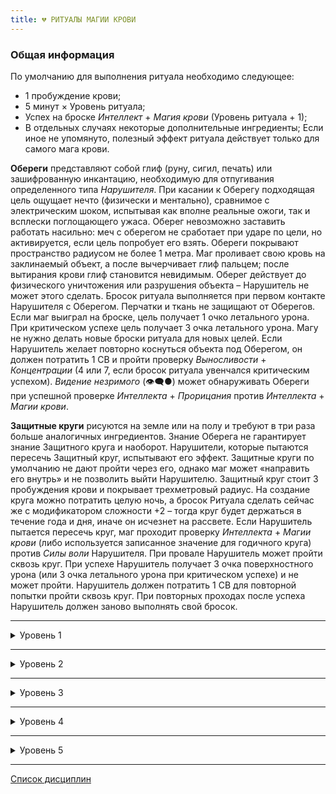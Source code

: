 ```yaml
---
title: 💔 РИТУАЛЫ МАГИИ КРОВИ
---
```

### Общая информация

По умолчанию для выполнения ритуала необходимо следующее:

 - 1 пробуждение крови;
 - 5 минут × Уровень ритуала;
 - Успех на броске *Интеллект* + *Магия крови* (Уровень ритуала + 1);
 - В отдельных случаях некоторые дополнительные ингредиенты;
Если иное не упомянуто, полезный эффект ритуала действует только для самого мага крови.

**Обереги** представляют собой глиф (руну, сигил, печать) или зашифрованную инкантацию, необходимую для отпугивания определенного типа *Нарушителя*. При касании к Оберегу подходящая цель ощущает нечто (физически и ментально), сравнимое с электрическим шоком, испытывая как вполне реальные ожоги, так и всплески поглощающего ужаса. Оберег невозможно заставить работать насильно: меч с оберегом не сработает при ударе по цели, но активируется, если цель попробует его взять. Обереги покрывают пространство радиусом не более 1 метра. Маг проливает свою кровь на заклинаемый объект, а после вычерчивает глиф пальцем; после вытирания крови глиф становится невидимым. Оберег действует до физического уничтожения или разрушения объекта – Нарушитель не может этого сделать. Бросок ритуала выполняется при первом контакте Нарушителя с Оберегом. Перчатки и ткань не защищают от Оберегов. Если маг выиграл на броске, цель получает 1 очко летального урона. При критическом успехе цель получает 3 очка летального урона. Магу не нужно делать новые броски ритуала для новых целей. Если Нарушитель желает повторно коснуться объекта под Оберегом, он должен потратить 1 СВ и пройти проверку *Выносливости* + *Концентрации* (4 или 7, если бросок ритуала увенчался критическим успехом). *Видение незримого* (👁‍🗨●) может обнаруживать Обереги при успешной проверке *Интеллекта* + *Прорицания* против *Интеллекта* + *Магии крови*. 

**Защитные круги** рисуются на земле или на полу и требуют в три раза больше аналогичных ингредиентов. Знание Оберега не гарантирует знание Защитного круга и наоборот. Нарушители, которые пытаются пересечь Защитный круг, испытывают его эффект. Защитные круги по умолчанию не дают пройти через его, однако маг может «направить его внутрь» и не позволить выйти Нарушителю. Защитный круг стоит 3 пробуждения крови и покрывает трехметровый радиус. На создание круга можно потратить целую ночь, а бросок Ритуала сделать сейчас же с модификатором сложности +2 – тогда круг будет держаться в течение года и дня, иначе он исчезнет на рассвете. Если Нарушитель пытается пересечь круг, маг проходит проверку *Интеллекта* + *Магии крови* (либо используется записанное значение для годичного круга) против *Силы воли* Нарушителя. При провале Нарушитель может пройти сквозь круг. При успехе Нарушитель получает 3 очка поверхностного урона (или 3 очка летального урона при критическом успехе) и не может пройти. Нарушитель должен потратить 1 СВ для повторной попытки пройти сквозь круг. При повторных проходах после успеха Нарушитель должен заново выполнять свой бросок.

___

<details>
<summary>Уровень 1</summary>

### ● Кровавая тропа 🍷

- **Стоимость**: 1 пробуждение крови
- **Время на проведение**: 1 час
- **Ингредиенты**: Серебряная чаша, наполненная порцией крови цели на 1 пробуждение
- **Бросок ритуала**: *Интеллект + Магия Крови* (2)
- **Подготовка**: Вампир смешивает свою кровь с кровью цели и повторяет заклинание над чашей в течении примерно часа
- **Система**: Ритуал расширяет возможности силы *Вкус крови* (🎓●), позволяя вампиру узнать больше подробностей об изучаемой цели, если она также является вампиром. Успешный бросок ритуала позволяет определит поколение, имя и сира цели. Критический успех также сообщит о любых активных Узах крови цели.

___

### ● Хватка насекомого 🍷

- **Стоимость**: 1 пробуждение крови
- **Время на проведение**: 5 минут
- **Ингредиенты**: Живой паук
- **Бросок ритуала**: *Интеллект + Магия Крови* (2)
- **Подготовка**: Вампир наполняет флакон собственной кровью, взбалтывая в ней раздавленного паука, а затем выпивает зелье (не утоляя Голод). Эффект зелья может подействовать только на самого ритуалиста.
- **Система**: Успешный ритуал позволяет в течение сцены лазить по стенам и потолку, а критический успех продлевает результат на всю ночь. Ритуалист должен касаться поверхности обеими руками и ногами, перемещаясь при этом примерно в два раза медленнее.

___

### ● Сотворение кровавого камня 🍷

- **Стоимость**: 1 пробуждение крови
- **Время на проведение**: по 1 часу 3 ночи подряд
- **Ингредиенты**: кусочек железной руды или маленький магнит, а также литр крови из любого источника в серебряной чаше.
- **Бросок ритуала**: *Интеллект + Магия Крови* (2)
- **Подготовка**: Вампир вливает немного своей крови в кровь в чаше, а затем распевает заклинание около часа, повторяя процедуру в следующие две ночи. Руда или магнит впитывают кровь на протяжении всех трёх ночей, при успешном проведении ритуала жидкость в чаше становится прозрачной.
- **Система**: Бросок ритуала выполняется в конце третьей ночи. При успехе ритуалист настраивает свой разум на кровавый камень и получает возможность безошибочно ощущать расстояние и направление к камню. Этот эффект длится до уничтожения камня или до завершения недели. Ритуалист может одновременно обладать количеством камней, равным его *Концентрации*.

___

### ● Пробуждение с вечерней свежестью 🍷

- **Стоимость**: 1 пробуждение крови
- **Время на проведение**: 5 минут
- **Ингредиенты**: Сожженные кости и перья петуха.
- **Бросок ритуала**: *Интеллект + Магия Крови* (2)
- **Подготовка**: Вампир смешивает пепел с собственной кровью, а затем чертит полученной смесью круг вокруг своей постели.
- **Система**: Бросок ритуала выполняется только в случае появления дневной угрозы, при успехе ритуалист пробуждается и в течение сцены игнорирует штрафы за бодрствование. При критическом успехе эффект длится до следующего рассвета.

___

### ● Веелзевеатит 🍷

- **Стоимость**: 1 пробуждение крови
- **Время на проведение**: 5 минут
- **Ингредиенты**: Уксус или алкоголь.
- **Бросок ритуала**: *Интеллект + Магия Крови* (2)
- **Подготовка**: Ритуалист разбрызгивает уксус или алкоголь по полу, поворачиваясь против часовой стрелки и визуально очерчивая зону, из которой изганяются меньшие существа.
- **Система**: Этот ритуал позволяет отпугнуть от зачарованной области меньших существ: заставляет избегать зону животных, изгоняет паразитов и даже приводят растения в плачевное состояние. В случае успешного проведения ритуала все живые существа с животным уровнем интеллекта и ниже стремительно разбегаются из зоны размером около 100 квадратных метров. После этого до конца действия ритуала в зону могут вернуться только кем-то управляемые или разъяренные существа, а также те, у кого нет другого маршрута к своей цели.
- **Длительность**: 1 сцена или 1 ночь (что завершится раньше)

___

### ● Оберег от гулей 🍷

- **Стоимость**: 1 пробуждение крови
- **Время на проведение**: 5 минут
- **Ингредиенты**: Кровь заклинателя.
- **Бросок ритуала**: _Интеллект + Магия Крови_ (2)
- **Подготовка**: Ритуалист проливает свою кровь на заклинаемый объект радиусом не более метра и вычерчивает глиф пальцем, после вытирания крови глиф становится невидимым.
- **Система**: Этот оберег представляют собой глиф (руну, сигил, печать) или зашифрованную инкантацию для отпугивания гулей. При касании к Оберегу гуль ощущает нечто (физически и ментально), сравнимое с электрическим шоком, испытывая как вполне реальные ожоги, так и всплески поглощающего ужаса. Оберег невозможно заставить работать насильно: меч с оберегом не сработает при ударе по цели, но активируется, если цель попробует его взять. Оберег действует до физического уничтожения или разрушения объекта – сам гуль не может этого сделать. Бросок ритуала выполняется при первом контакте гуля с Оберегом. Перчатки и ткань не защищают от Оберегов. Если маг выиграл на броске, цель получает **1 очко летального урона**. При критическом успехе цель получает **3 очка летального урона**. Магу не нужно делать новые броски ритуала для новых целей. Если гуль желает повторно коснуться объекта под Оберегом, он должен потратить **1 СВ** и пройти проверку _Выносливости_ + _Решительности_ (4 или 7, если бросок ритуала увенчался критическим успехом). _Видение незримого_ (👁‍🗨●) может обнаруживать Обереги при успешной проверке _Интеллекта_ + _Прорицания_ против _Интеллекта_ + _Магии крови_.
</details>

___

<details>
<summary>Уровень 2</summary>

### ●● Общение с сиром 🍷

- **Стоимость**: 1 пробуждение крови
- **Время на проведение**: 30 минут
- **Ингредиенты**: Принадлежавший ранее сиру предмет и серебряная чаша с чистой водой.
- **Бросок ритуала**: *Интеллект + Магия Крови* (3)
- **Подготовка**: Вампир погружает объект в воду и капает своей кровью в чашу, концентрируясь на воспоминаниях о своём сире в течении получаса.
- **Система**: Бросок ритуала выполняется через 15 минут после его завершения. Успех позволяет ещё через 15 минут начать двухстороннее беззвучное ментальное общение с сиром и поддерживать его в течение 10 минут. Критический успех позволит пропустить предыдущие 15 минут ожидания. Любой существенный фактор отвлечения на одной из сторон разрывает связь.

___

### ●● Очи Вавилона 🍷

- **Стоимость**: 1 пробуждение крови
- **Время на проведение**: 10 минут
- **Ингредиенты**: Свежие глаз и язык цели.
- **Бросок ритуала**: *Интеллект + Магия Крови* (3)
- **Подготовка**: Вампир поедает недавно отсеченные от цели язык и глаз (вероятно, получая при этом пятно на Человечности).
- **Система**: Потраченное пробуждение крови позволяет сверхъестественным образом растворить поглощённые ингредиенты, после чего делается бросок ритуала. Успех позволит заклинателю читать и говорить на любом известном жертве языке с тем же уровнем навыка в течение недели. Критический успех продлевает эффект до месяца.

___

### ●● Тропа жертвы 🍷

- **Стоимость**: 1 пробуждение крови
- **Время на проведение**: 10 минут
- **Ингредиенты**: Белая сатиновая ленточка.
- **Бросок ритуала**: *Интеллект + Магия Крови* (3)
- **Подготовка**: Вампир пропитывает ленту собственной кровью, заставляя её гореть.
- **Система**: Если ритуал завершается успехом, лента загорается и пылает подобно фитилю. Пока ритуал продолжает действовать, заклинатель может отслеживать малейшие следы цели даже в тех местах, где она не оставляла следов физически: для этого необходимо выполнять бросок *Интеллект* + *Выживание* (6 – количество сдвигов ритуала). Заклинатель должен знать цель в лицо. Путь в виде светящихся отпечатков ног цели за предшествующие ритуалу 24 часа остается видимым на протяжении ночи, критический успех продлевает эффект до двух ночей.

___

### ●● Истина крови 🍷

- **Стоимость**: 1 пробуждение крови
- **Время на проведение**: 10 минут
- **Ингредиенты**: 1 пинта крови цели
- **Бросок ритуала**: _Решительность + Магия Крови_ против _Самообладания_ + _Оккультизм_
- **Подготовка**: Вампир смешивает свою кровь с кровью цели в сосуде, достаточно глубоком для погружения пальца.
- **Система**: Ритуал позволяет создать зелье для отсеивания лжи от правды. Вместо обычного броска ритуала заклинатель погружает свой палец в микстуру и выполняет бросок (см. выше) при каждом озвученном целью тезисе. Успех позволяет понять, верит ли цель в сказанное ею. Критический успех заставляет цель рассказать больше, предоставить больше информации, включая догадки, мимолётно увиденные или подсознательно забытые вещи. В процессе микстура пузырится и испаряется, полностью превращаясь в пепел к концу сцены. Ритуал не может пробиться сквозь _Затемнение памяти_ (🔗●), _Забывчивый разум_ (🔗●●●) или другие стирающие память способности — цель может смутно что-то припоминать, однако это не восстановит утерянную память.

___

### ●● Оберег от духов 🍷

- **Стоимость**: 1 пробуждение крови
- **Время на проведение**: 10 минут
- **Ингредиенты**: Пригоршня соли или кирпичной пыли, смешанная с кровью заклинателя.
- **Бросок ритуала**: _Интеллект + Магия Крови_ (3)
- **Подготовка**: Ритуалист проливает свою кровь на заклинаемый объект радиусом не более метра и вычерчивает глиф пальцем, после вытирания крови глиф становится невидимым.
- **Система**: Этот оберег представляют собой глиф (руну, сигил, печать) или зашифрованную инкантацию для отпугивания бестелесных созданий вроде призраков и стихийных духов. При касании к Оберегу дух ощущает нечто (физически и ментально), сравнимое с электрическим шоком, испытывая как вполне реальные ожоги, так и всплески поглощающего ужаса. Оберег невозможно заставить работать насильно: меч с оберегом не сработает при ударе по цели, но активируется, если цель попробует его взять. Оберег действует до физического уничтожения или разрушения объекта – сам дух не может этого сделать. Бросок ритуала выполняется при первом контакте духа с Оберегом. Перчатки и ткань не защищают от Оберегов. Если маг выиграл на броске, цель получает **1 очко летального урона**. При критическом успехе цель получает **3 очка летального урона**. Магу не нужно делать новые броски ритуала для новых целей. Если дух желает повторно коснуться объекта под Оберегом, он должен потратить **1 СВ** и пройти проверку _Выносливости_ + _Решительности_ (4 или 7, если бросок ритуала увенчался критическим успехом). _Видение незримого_ (👁‍🗨●) может обнаруживать Обереги при успешной проверке _Интеллекта_ + _Прорицания_ против _Интеллекта_ + _Магии крови_.

___

### ●● Защитный круг от гулей 🍷🍷🍷

- **Стоимость**: 3 пробуждения крови
- **Время на проведение**: 10 минут или 1 ночь
- **Ингредиенты**: Кость человека, кровь заклинателя.
- **Бросок ритуала**: *Интеллект + Магия Крови* (3 или 5)
- **Подготовка**: Ритуалист проливает свою кровь на заклинаемый объект радиусом не более метра и вычерчивает глиф костью, после вытирания крови глиф становится невидимым.
- **Система**: Этот защитный круг рисуется на земле или на полу. Гули, которые пытаются пересечь Защитный круг, испытывают его эффект. Защитные круги по умолчанию не дают пройти через его, однако маг может «направить его внутрь» и не позволить выйти гулю. Защитный круг покрывает трехметровый радиус. На создание круга можно потратить целую ночь, а бросок Ритуала сделать сейчас же с модификатором сложности +2 – тогда круг будет держаться в течение года и дня, иначе он исчезнет на рассвете. Если гуль пытается пересечь круг, маг проходит проверку *Интеллекта* + *Магии крови* (либо используется записанное значение для годичного круга) против *Силы воли* гуля. При провале гуль может пройти сквозь круг. При успехе гуль получает **3 очка поверхностного урона** (или **3 очка летального урона** при критическом успехе) и не может пройти. Гуль должен потратить **1 СВ** для повторной попытки пройти сквозь круг. При повторных проходах после успеха гуль должен заново выполнять свой бросок. *Видение незримого* (👁‍🗨●) может обнаруживать Защитные круги при успешной проверке *Интеллекта* + *Прорицания* против *Интеллекта* + *Магии крови*.

___

### ●● Касание Иштар 🍷

- **Стоимость**: 1 пробуждение крови
- **Время на проведение**: 2-3 минуты
- **Ингредиенты**: Небольшая порция гашиша или другого наркотика
- **Бросок ритуала**: _Интеллект + Магия Крови_ против _Выносливости_ + _Решительности_
- **Подготовка**: Вампир смешивает свою кровь с выбранной субстанцией и втирает смесь в пальцы, читая или шепча заклинание.
- **Система**: Ритуал позволяет превратить часть своей _витаэ_ в активируемый касанием наркотик, затуманивая разум цели и делая её уязвимой к _Присутствию_, _Доминированию_, а также к обычной манипуляции, соблазнению и техникам допроса. Бросок ритуала выполняется после касания цели (смертного или другого вампира). При успехе на протяжении сцены жертва получает штраф к дайспулам _Выдержки_ или _Концентрации_ в размере количества сдвигов на броске (дайспул _Выдержка_ + _Концентрация_ получает штраф только один раз). Наркотик на пальцах сохраняет свой эффект до касания либо до завершения сцены.
</details>

___

<details>
<summary>Уровень 3</summary>

### ●●● Зов Дагона 🍷—🍷🍷🍷

- **Стоимость**: 1 пробуждение крови
- **Время на проведение**: 15 минут
- **Ингредиенты**: Инкрустированный золотом церемониальный кинжал
- **Бросок ритуала**: _Решительность + Магия Крови_ против _Выносливости_ + _Решительности_
- **Подготовка**: Вампир должен измазать своей кровью жертву, капнуть своей крови в рану жертве или заставить её испить своей крови. В промежутке от часа до недели после ритуала заклинатель может запустить ритуал, пронзив свою кожу церемониальным кинжалом. Ритуал активируется, когда капля крови коснётся земли.
- **Система**: Ритуал позволяет взорвать кровь в цели на расстоянии. Бросок выполняется в момент активации, каждый сдвиг наносит летальный урон смертному или поверхностный урон вампиру, разрывая вены цели. Заклинатель может повторить этот процесс ещё дважды, выполнив дополнительные пробуждения крови.

___

### ●●● Отражение древа 🍷

- **Стоимость**: 1 пробуждение крови
- **Время на проведение**: 1 час
- **Ингредиенты**: Деревянные щепки или осколки
- **Бросок ритуала**: *Интеллект + Магия Крови* (4)
- **Подготовка**: Вампир смешивает осколки со своей кровью и рисует вокруг себя круг. В кругу необходимо промедитировать час, а затем поместить фрагмент дерева себе под язык.
- **Система**: Ритуал позволяет разрушить в щепки при контакте с кожей первый кол, который попытаются вонзить в вампира. Бросок ритуала выполняется непосредственно при ударе колом. Критический успех ослепляет атакующего на два хода, усеивая его лицо занозами. Ритуал активируется только при ударе, не при удержании кола возле сердца. Ритуал действует до конца ночи или до изъятия фрагмента дерева из под языка вампира (срабатывает первое из условий).

___

### ●●● Сущность воздуха 🍷

- **Стоимость**: 1 пробуждение крови
- **Время на проведение**: 15 минут
- **Ингредиенты**: Листья и ягоды белладонны
- **Бросок ритуала**: *Интеллект + Магия Крови* (4)
- **Подготовка**: Вампир смешивает белладонну со своей кровью, вываривая её на жаровне и шепча слова ритуала.
- **Система**: Ритуал позволяет создать зелье, ограниченно предоставляющее возможности полёта. Бросок ритуала выполняется во время варки зелья. Критический успех позволяет приготовить две дозы зелья. Зелье чёрного цвета сохраняет силу на ночь и активируется при выпивании. Зелье позволяет заклинателю (исключительно) летать или парить примерно со скоростью бега на протяжении сцены. Летящий вампир может переносить массу, примерно равную человеку, однако скорость замедляется до шага. Попытка схватить и унести нежелающую цель или попытка опустить летящего на землю требует проверки *Силы* + *Магии крови* против *Силы* + *Атлетики*.

___

### ●●● Хождение по пламени 🍷

- **Стоимость**: 1 пробуждение крови
- **Время на проведение**: 15 минут
- **Ингредиенты**: Кончик пальца заклинателя
- **Бросок ритуала**: _Интеллект + Магия Крови_ (4)
- **Подготовка**: Вампир отрезает кончик одного из своих пальцев и сжигает его вместе со своей кровью в золотом кубке или чаше.
- **Система**: Ритуал позволяет создать заклинателю и его друзьям получить сопротивление пламени. Для отрезания пальца необходимо выполнить проверку _Выносливость + Решительности_ (3). При успешном броске ритуала кровь и палец горят синим пламенем. До конца ночи урон от огня по заклинателю уполовинен. Ритуал можно выполнять и для других вампиров, но все пальцы должны принадлежать заклинателю. Отрезание подушечек не наносит урона, они отрастают за дневной сон.

___

### ●●● Общая бодрость 🍷

- **Стоимость**: 1 пробуждение крови
- **Время на проведение**: 15 минут
- **Ингредиенты**: Один ноготь священника стаи (ритуалиста).
- **Бросок ритуала**: *Интеллект + Магия Крови* (4)
- **Подготовка**: Ритуалист срывает ноготь со своего пальца и ломает его на куски, по одному куску на каждого члена стаи. Затем ритуалист кладёт свой кусок в чашу для *Ваулдери*, а остальные вампиры — себе под язык. При успешном ритуале фрагменты ногтя растворяются в поглощенной для *Ваулдери* крови.
- **Система**: Помимо эффекта *Ваулдери*, *Сила крови* членов стаи увеличивается до значения *Силы крови* священника. Кроме того, священник получает 3 дополнительных кости для бросков *Доминирования* или *Присутствия* против других членов стаи.
- **Длительность**: 1 ночь

___

### ●●● Гальваническая деструкция 🍷

- **Стоимость**: 1 пробуждение крови
- **Время на проведение**: 15 минут
- **Ингредиенты**: Медная монета.
- **Бросок ритуала**: *Интеллект + Магия Крови* (4)
- **Подготовка**: Ритуалист размазывает свою кровь по монете, бросает её на землю и втаптывает её ногой, будто туша сигарету. Если ритуал проведен успешно, монета рассыпается подобно фарфору, а порожденный кровью импульс разрушает электросистемы в окружающей области.
- **Система**: Этот ритуал позволяет в течение минуты уничтожить электроток в области, замыкая или вырубая всю проводку — сигнализацию, камеры наблюдения, искусственное освещение, аккумуляторы автомобилей, резервные генераторы — и зачастую приводя к последующему пожару. Размер области воздействия примерно равен крупному складу или трехэтажному зданию, однако его площадь можно увеличить, добавив 1 к СЛ за каждое дополнительное здание или его эквивалент. При критическом успехе отключение энергии происходит мгновенно и аккуратно, но в иных случаях оно приведёт как минимум к одному пожару, а также к случайным вспышкам статического электричества с ревом динамиков, сигнализаций машин и включением других громких электрических объектов.

___

### ●●● Оберег от люпинов 🍷

- **Стоимость**: 1 пробуждение крови
- **Время на проведение**: 15 минут
- **Ингредиенты**: Пригоршня серебряной пыли, смешанная с кровью.
- **Бросок ритуала**: _Интеллект + Магия Крови_ (4)
- **Подготовка**: Ритуалист проливает свою кровь на заклинаемый объект радиусом не более метра и вычерчивает глиф пальцем, после вытирания крови глиф становится невидимым.
- **Система**: Этот оберег представляют собой глиф (руну, сигил, печать) или зашифрованную инкантацию для отпугивания люпинов. При касании к Оберегу люпин ощущает нечто (физически и ментально), сравнимое с электрическим шоком, испытывая как вполне реальные ожоги, так и всплески поглощающего ужаса. Оберег невозможно заставить работать насильно: меч с оберегом не сработает при ударе по цели, но активируется, если цель попробует его взять. Оберег действует до физического уничтожения или разрушения объекта – сам люпин не может этого сделать. Бросок ритуала выполняется при первом контакте люпина с Оберегом. Перчатки и ткань не защищают от Оберегов. Если маг выиграл на броске, цель получает **1 очко летального урона**. При критическом успехе цель получает **3 очка летального урона**. Магу не нужно делать новые броски ритуала для новых целей. Если люпин желает повторно коснуться объекта под Оберегом, он должен потратить **1 СВ** и пройти проверку _Выносливости_ + _Решительности_ (4 или 7, если бросок ритуала увенчался критическим успехом). _Видение незримого_ (👁‍🗨●) может обнаруживать Обереги при успешной проверке _Интеллекта_ + _Прорицания_ против _Интеллекта_ + _Магии крови_.

___

### ●●● Защитный круг от духов 🍷🍷🍷

- **Стоимость**: 3 пробуждения крови
- **Время на проведение**: 15 минут или 1 ночь
- **Ингредиенты**: Железный нож, обмакнутый в соль и кровь.
- **Бросок ритуала**: *Интеллект + Магия Крови* (4 или 6)
- **Подготовка**: Ритуалист проливает свою кровь на заклинаемый объект радиусом не более метра и вычерчивает глиф железным ножом, после вытирания крови глиф становится невидимым.
- **Система**: Этот защитный круг рисуется на земле или на полу. Духи, которые пытаются пересечь Защитный круг, испытывают его эффект. Защитные круги по умолчанию не дают пройти через его, однако маг может «направить его внутрь» и не позволить выйти духу. Защитный круг покрывает трехметровый радиус. На создание круга можно потратить целую ночь, а бросок Ритуала сделать сейчас же с модификатором сложности +2 – тогда круг будет держаться в течение года и дня, иначе он исчезнет на рассвете. Если дух пытается пересечь круг, маг проходит проверку *Интеллекта* + *Магии крови* (либо используется записанное значение для годичного круга) против *Силы воли* духа. При провале дух может пройти сквозь круг. При успехе дух получает **3 очка поверхностного урона** (или **3 очка летального урона** при критическом успехе) и не может пройти. Дух должен потратить **1 СВ** для повторной попытки пройти сквозь круг. При повторных проходах после успеха дух должен заново выполнять свой бросок. *Видение незримого* (👁‍🗨●) может обнаруживать Защитные круги при успешной проверке *Интеллекта* + *Прорицания* против *Интеллекта* + *Магии крови*.
Смертный-оккультист может повторить этот ритуал, выполнив проверку *Интеллект + Оккультизм* (6), однако ему всё равно понадобиться кровь или другая сверхъестественная субстанция.

___

### ●●● Единение с клинком 🍷—🍷🍷🍷

- **Стоимость**: 1–3 пробуждений крови
- **Время на проведение**: 15 минут
- **Ингредиенты**: Холодное оружие и достаточное количество крови заклинателя для его покрытия
- **Бросок ритуала**: *Интеллект + Магия Крови* (4)
- **Подготовка**: Вампир погружает оружие в свою кровь до следующего рассвета и читает мантру, посвящая свою жизнь этому оружию.
- **Система**: После насыщения крови и погружения в неё оружия необходимо выполнить бросок ритуала. При успехе оружие становится мистически посвященным вампиру. Его качество не ухудшается, если только кто-то не попытается его уничтожить, когда оно окажется вне владения вампира. В любом бою вампир с таким оружием может потратить ход и выполнить **1 пробуждение крови**, чтобы настроиться на оружие и получить **2 дополнительные кости** для атак до завершения сцены. Вампир может обладать только одним освященным оружием, чтобы сделать новое — необходимо сперва уничтожить старое. Если оружие попадёт в чужие руки, оно начнёт стремительно стареть, подобно гулю без кормления. Если после этого оружием ещё можно пользоваться, оно больше не получает дополнительных костей, но в отместку наносит *усиленный урон* своему прежнему хозяину.
</details>

___

<details>
<summary>Уровень 4</summary>

### ●●●● Защита священного крова 🍷

- **Стоимость**: 1 пробуждение крови
- **Время на проведение**: 1 час или больше
- **Ингредиенты**: Кровь заклинателя
- **Бросок ритуала**: *Интеллект + Магия Крови* (5)
- **Подготовка**: Вампир наносит сигилы и глифы по защищаемому пространству, уделяя особое внимание окнам и дверным проёмам. Ритуал может работать в полуразрушенных зданиях на усмотрение Рассказчика.
- **Система**: Ритуал позволяет защитить убежище вампира от Солнца, окутав помещение в мистическую тьму. Область защитного круга не может превышать радиус в **6 метров**. Ритуал автоматически разрушается, если заклинатель выходит за пределы охраняемой области после его завершения. Бросок ритуала выполняется при восходе Солнца. Успех затемняет область, мешая разглядеть её содержимое, и защищает находящегося внутри вампира от света. При критическом успехе находящиеся внутри круга вампиры могут разглядеть происходящее снаружи. Ритуал действует в течение дня.

___

### ●●●● Глаза ночной птицы 🍷

- **Стоимость**: 1 пробуждение крови
- **Время на проведение**: 20 минут
- **Ингредиенты**: Глаза выбранной птицы, вынутые при завершении ритуала
- **Бросок ритуала**: *Интеллект + Магия Крови* (5)
- **Подготовка**: Вампир скармливает свою кровь птице и входит в транс.
- **Система**: Ритуал позволяет взять под контроль хищную птицу и направлять её полёт, а также видеть её глазами. При критическом успехе птица может выполнять простые действия, такие как подъём предметов или использование клавиатур и телефонных дисков. Заклинатель может использовать большинство нефизических дисциплин через птицу, включая *Доминирование*, если он изучил *Телепатию* (👁‍🗨●●●●●) или иным образом может невербально общаться с целью. Ограничения по расстоянию полёта нет. Если заклинатель не вынет из птицы глаза до конца ночи, он ослепнет на три следующих ночи.

___

### ●●●● Бесплотное странствие 🍷

- **Стоимость**: 1 пробуждение крови
- **Время на проведение**: 20 минут
- **Ингредиенты**: Зеркало
- **Бросок ритуала**: *Интеллект + Магия Крови* (5)
- **Подготовка**: Вампир проливает свою кровь на зеркало, распевает заклинание, а затем разбивает зеркало.
- **Система**: При успешном броске ритуала и до тех пор, пока заклинатель держит в руке осколок разбитого зеркала, вампир переходит в бесплотное состояние, проходит сквозь объекты и не получает ни от чего, кроме огня, солнечного света, а также волшебного оружия и ритуалов против духов. Вампир не может взаимодействовать с физическим миром. Заклинатель остаётся видимым и слышимым. Вампир не может использовать *Пробуждение крови*. Бесплотные вампиры не получают доступ к царству духов. Проходя сквозь плотные объекты, вампир должен двигаться по прямой линии. Ритуал действует **до конца сцены или до выкидывания осколка**. Выход из бесплотного состояния внутри плотного объекта может привести к чему угодно: от разрушения или заточения в объекте до незначительного неудобства (по усмотрению Рассказчика).

___

### ●●●● Оберег от каинитов 🍷

- **Стоимость**: 1 пробуждение крови
- **Время на проведение**: 20 минут
- **Ингредиенты**: Тёплый пепел от ещё горящего костра, Заклинатель должен пройти проверку _Безумия ужаса_ и не может сотворять ритуал до конца ночи при провале.
- **Бросок ритуала**: _Интеллект + Магия Крови_ (5)
- **Подготовка**: Ритуалист проливает свою кровь на заклинаемый объект радиусом не более метра и вычерчивает глиф пальцем, после вытирания крови глиф становится невидимым.
- **Система**: Этот оберег представляют собой глиф (руну, сигил, печать) или зашифрованную инкантацию для отпугивания каинитов. При касании к Оберегу каинит ощущает нечто (физически и ментально), сравнимое с электрическим шоком, испытывая как вполне реальные ожоги, так и всплески поглощающего ужаса. Оберег невозможно заставить работать насильно: меч с оберегом не сработает при ударе по цели, но активируется, если цель попробует его взять. Оберег действует до физического уничтожения или разрушения объекта – сам каинит не может этого сделать. Бросок ритуала выполняется при первом контакте каинита с Оберегом. Перчатки и ткань не защищают от Оберегов. Если маг выиграл на броске, цель получает **1 очко летального урона**. При критическом успехе цель получает **3 очка летального урона**. Магу не нужно делать новые броски ритуала для новых целей. Если каинит желает повторно коснуться объекта под Оберегом, он должен потратить **1 СВ** и пройти проверку _Выносливости_ + _Решительности_ (4 или 7, если бросок ритуала увенчался критическим успехом). _Видение незримого_ (👁‍🗨●) может обнаруживать Обереги при успешной проверке _Интеллекта_ + _Прорицания_ против _Интеллекта_ + _Магии крови_.
  Оберег не действует на самого заклинателя. Проверка оберега с помощью _Интеллекта_ + _Прорицания_ против _Интеллекта_ + _Магии крови_ покажет имя сотворившего ритуал заклинателя.

___

### ●●●● Защитный круг от люпинов 🍷🍷🍷

- **Стоимость**: 3 пробуждения крови
- **Время на проведение**: 20 минут или 1 ночь
- **Ингредиенты**: Серебряный нож, обмакнутый в сок аконита и кровь.
- **Бросок ритуала**: *Интеллект + Магия Крови* (5 или 7)
- **Подготовка**: Ритуалист проливает свою кровь на заклинаемый объект радиусом не более метра и вычерчивает глиф железным ножом, после вытирания крови глиф становится невидимым.
- **Система**: Этот защитный круг рисуется на земле или на полу. Люпин, которые пытаются пересечь Защитный круг, испытывают его эффект. Защитные круги по умолчанию не дают пройти через его, однако маг может «направить его внутрь» и не позволить выйти люпину. Защитный круг покрывает трехметровый радиус. На создание круга можно потратить целую ночь, а бросок Ритуала сделать сейчас же с модификатором сложности +2 – тогда круг будет держаться в течение года и дня, иначе он исчезнет на рассвете. Если люпин пытается пересечь круг, маг проходит проверку *Интеллекта* + *Магии крови* (либо используется записанное значение для годичного круга) против *Силы воли* люпина. При провале люпин может пройти сквозь круг. При успехе люпин получает **3 очка поверхностного урона** (или **3 очка летального урона** при критическом успехе) и не может пройти. Люпин должен потратить **1 СВ** для повторной попытки пройти сквозь круг. При повторных проходах после успеха люпин должен заново выполнять свой бросок. *Видение незримого* (👁‍🗨●) может обнаруживать Защитные круги при успешной проверке *Интеллекта* + *Прорицания* против *Интеллекта* + *Магии крови*.
</details>

___

<details>
<summary>Уровень 5</summary>

### ●●●●● Побег в истинное укрытие 🍷🍷🍷🍷🍷🍷🍷🍷🍷🍷🍷🍷

- **Стоимость**: 12 пробуждений крови
- **Время на проведение**: по 2 часа в течение 3 ночей для каждого круга
- **Ингредиенты**: Два обугленных обруча около 1 метра диаметром
- **Бросок ритуала**: *Интеллект + Магия Крови* (6)
- **Подготовка**: Вампир сжигает обручи на земле или полу с помощью открытого огня, а затем освящает каждый из кругов, распевая над ними заклинания по **2 часа в каждую из 3 ночей** и выполняя по **2 пробуждения крови** над каждым (всего 12).
- **Система**: Вампир создаёт однонаправленный портал, позволяющий мгновенно переместиться из одного круга в другой. После завершения создания кругов вампир может встать в отправной круг, сосредоточиться на ход и выполнить бросок ритуала для попытки телепортации — такую попытку можно выполнять раз в сцену. При успехе заклинатель моментально переносится в другой круг. Ограничения по расстоянию между кругами нет, однако круги должны быть нанесены исключительно на землю или на пол здания. Заклинатель может переместить с собой одного человека или несколько объектов (суммарно равных массе человека). Повреждение любого из кругов разрушает ритуал. Вампир может обладать только одной парой кругов в любой момент времени.

___

### ●●●●● Сердце камня 🍷

- **Стоимость**: 1 пробуждение крови
- **Время на проведение**: 1 ночь
- **Ингредиенты**: Каменная плита и восковая свеча, пропитанная кровью заклинателя
- **Бросок ритуала**: *Интеллект + Магия Крови* (6)
- **Подготовка**: Вампир ложится на каменную плиту, ставит на грудь свечу и оставляет её сгорать в течение ночи. Когда огонь достигает груди, он наносит 1 летальный урон и приводит к проверке *Безумия ужаса* (3). Если вампир не впал в *Безумие*, он выполняет бросок ритуала. При успехе ритуал завершен. При критическом успехе урон от свечи исцеляется. Эффект действует бесконечно, пока вампир не проведёт ритуал повторно.
- **Система**: Вампир превращает своё сердце в камень. Колья больше не могут пронзить его сердце, ломаясь при попытках. Заклинатель полностью теряет эмоции, из-за чего получает штраф в **3 кости** к броскам *Сожаления*, а также к *Социальным* броскам (кроме бросков сопротивления, *Доминирования*, и *Запугивания*). Заклинатель больше не может использовать *Присутствие*, но получает **3 кости** к пулу сопротивления этой дисциплине.

___

### ●●●●● Врата симулякра ☠

- **Стоимость**: 1 вампир
- **Время на проведение**: 25 минут + несколько недель
- **Ингредиенты**: Все необходимое для постройки копии места назначения, включая песок, раствор, цемент, метал и глину; смертные жертвы по количеству телепортирующихся.
- **Бросок ритуала**: *Интеллект + Магия Крови* (6)
- **Подготовка**: Для успешного проведения ритуала необходимо воссоздать точную копию места, куда производится телепортация — использовать те же материалы, сохранить размеры и пропорции, а также принести в жертву определенное количество смертных, чьи останки следует разбросать по копии симулякра. Непосредственно перед телепортацией необходимо принести в жертву вампира для активации ритуала.
- **Система**: При успешном проведении ритуала врата позволяют пройти сквозь них расчетному количеству вампиров, а затем вернуться такому же количеству (необязательно тем же) — до тех пор они остаются открытыми. Смертные не могут использовать этот портал.

___

### ●●●●● Острие запоздалой смерти 🍷🍷

- **Стоимость**: 2 пробуждения крови
- **Время на проведение**: 5 часов
- **Ингредиенты**: Кол, вырезанный из рябиновой ветви и исписанный рунами
- **Бросок ритуала**: *Интеллект + Магия Крови* (6)
- **Подготовка**: Вампир погружает кол в кровь, а затем обугливает его в костре из дуба, распевая над ним заклинания.
- **Система**: Созданный кол получает **3 дополнительных кости** к любым попыткам вонзить его в сердце жертвы, даже если им пользуется не заклинатель. При успешной атаке с 5 сдвигами, цель рассыпается в прах за один ход, будто пылая невидимым пламенем. Если сдвигов было недостаточно, но атака оказалась успешной, остриё кола отламывается в ране и начинает медленно двигаться в сторону сердца жертвы, расщепляясь при необходимости на осколки. В зависимости от зоны поражения оно может достигнуть цели через часы или ночи, однако гарантированно сделает это без хирургического вмешательства. Чтобы извлечь навершие кола, необходимо пройти проверку *Ловкости + Медицины* (6) и потратить на операцию до 4 часов. Кроме того, можно попытаться отрубить поражённую часть тела, если не прошло слишком много времени.

___

### ●●●●● Защитный круг от каинитов 🍷🍷🍷

- **Стоимость**: 3 пробуждения крови
- **Время на проведение**: 25 минут или 1 ночь
- **Ингредиенты**: Рябиновый жезл, обмакнутый в смесь пепла ещё горящего костра и крови.
- **Бросок ритуала**: *Интеллект + Магия Крови* (6 или 8)
- **Подготовка**: Ритуалист проливает свою кровь на заклинаемый объект радиусом не более метра и вычерчивает глиф рябиновым жезлом, после вытирания крови глиф становится невидимым.
- **Система**: Этот защитный круг рисуется на земле или на полу. Каиниты, которые пытаются пересечь Защитный круг, испытывают его эффект. Защитные круги по умолчанию не дают пройти через его, однако маг может «направить его внутрь» и не позволить выйти каиниту. Защитный круг покрывает трехметровый радиус. На создание круга можно потратить целую ночь, а бросок Ритуала сделать сейчас же с модификатором сложности +2 – тогда круг будет держаться в течение года и дня, иначе он исчезнет на рассвете. Если каинит пытается пересечь круг, маг проходит проверку *Интеллекта* + *Магии крови* (либо используется записанное значение для годичного круга) против *Силы воли* каинита. При провале каинит может пройти сквозь круг. При успехе каинит получает **3 очка поверхностного урона** (или **3 очка летального урона** при критическом успехе) и не может пройти. Каинит должен потратить **1 СВ** для повторной попытки пройти сквозь круг. При повторных проходах после успеха каинит должен заново выполнять свой бросок. *Видение незримого* (👁‍🗨●) может обнаруживать Защитные круги при успешной проверке *Интеллекта* + *Прорицания* против *Интеллекта* + *Магии крови*.
</details>

___

[Список дисциплин](index.md)

